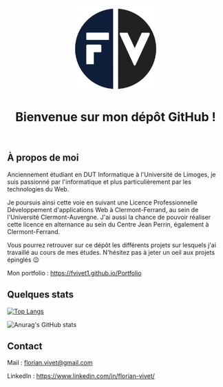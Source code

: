 <p align="center">
 <img src="https://github.com/Sohar-FV/Sohar-FV/blob/main/logo.png" alt="logo" width="200"/>
</p>

 
<h1 align="center">Bienvenue sur mon dépôt GitHub !</h1>
<br>

## À propos de moi

Anciennement étudiant en DUT Informatique à l'Université de Limoges, je suis passionné par l'informatique et plus particulièrement par les technologies du Web.

Je poursuis ainsi cette voie en suivant une Licence Professionnelle Développement d'applications Web à Clermont-Ferrand, au sein de l'Université Clermont-Auvergne. J'ai aussi la chance de pouvoir réaliser cette licence en alternance au sein du Centre Jean Perrin, également à Clermont-Ferrand.

Vous pourrez retrouver sur ce dépôt les différents projets sur lesquels j'ai travaillé au cours de mes études. N'hésitez pas à jeter un oeil aux projets épinglés 😉

Mon portfolio : https://fvivet1.github.io/Portfolio

## Quelques stats

[![Top Langs](https://github-readme-stats.vercel.app/api/top-langs/?username=fvivet1&layout=compact&theme=tokyonight)](https://github.com/anuraghazra/github-readme-stats)

![Anurag's GitHub stats](https://github-readme-stats.vercel.app/api?username=fvivet1&hide=contribs&theme=tokyonight)

## Contact

Mail : florian.vivet@gmail.com

LinkedIn : https://www.linkedin.com/in/florian-vivet/

